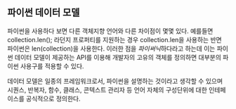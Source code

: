 ## 파이썬 데이터 모델
파이썬을 사용하다 보면 다른 객체지향 언어와 다른 차이점이 몇몇 있다. 예를들면 collection.len(); 라던지 프로퍼티를 지원하는 경우 collection.len을 사용하는 반면 파이썬은 len(collection)을 사용한다. 이러한 점을 *파이써닉*하다라고 하는데 이는 파이썬 데이터 모델이 제공하는 API를 이용해 개발자의 고유의 객체를 정의하면 대부분의 파이썬 사용구를 적용할 수 있다.

데이터 모델은 일종의 프레임워크로서, 파이썬을 설명하는 것이라고 생각할 수 있으며 시퀀스, 반복자, 함수, 클래스, 콘텍스트 관리자 등 언어 자체의 구성단위에 대한 인테페이스를 공식적으로 정의한다.


